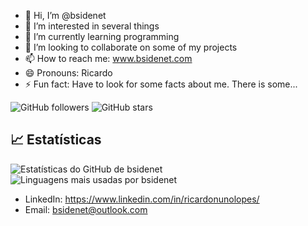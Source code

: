 - 👋 Hi, I’m @bsidenet
- 👀 I’m interested in several things
- 🌱 I’m currently learning programming
- 💞️ I’m looking to collaborate on some of my projects
- 📫 How to reach me: www.bsidenet.com
- 😄 Pronouns: Ricardo
- ⚡ Fun fact: Have to look for some facts about me. There is some...

<!---
bsidenet/bsidenet is a ✨ special ✨ repository because its `README.md` (this file) appears on your GitHub profile.
You can click the Preview link to take a look at your changes.
--->
![GitHub followers](https://img.shields.io/github/followers/bsidenet?style=social)
![GitHub stars](https://img.shields.io/github/stars/bsidenet?style=social)

<!--
## 🔧 Tecnologias & Ferramentas

- **Linguagens de Programação:** Python, JavaScript, TypeScript
- **Frameworks:** React, Node.js, Express
- **Ferramentas de Desenvolvimento:** VS Code, Git, Docker
- **Plataformas:** Linux, Windows
-->
## 📈 Estatísticas

<img src="https://github-readme-stats.vercel.app/api?username=bsidenet&show_icons=true&theme=radical" alt="Estatísticas do GitHub de bsidenet">
<img src="https://github-readme-stats.vercel.app/api/top-langs/?username=bsidenet&layout=compact&theme=radical" alt="Linguagens mais usadas por bsidenet">

- LinkedIn: https://www.linkedin.com/in/ricardonunolopes/
- Email: bsidenet@outlook.com
<!--
## 💬 Fale comigo

Sinta-se à vontade para abrir uma issue ou entrar em contato comigo por qualquer uma das plataformas acima!

---

> "A vida é como programar. Às vezes você encontra bugs, mas com paciência e persistência, tudo se resolve."
-->
